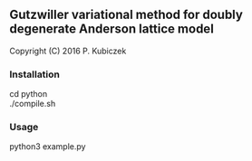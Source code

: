 ## Gutzwiller variational method for doubly degenerate Anderson lattice model

Copyright (C) 2016 P. Kubiczek

### Installation

cd python \
./compile.sh

### Usage

python3 example.py
